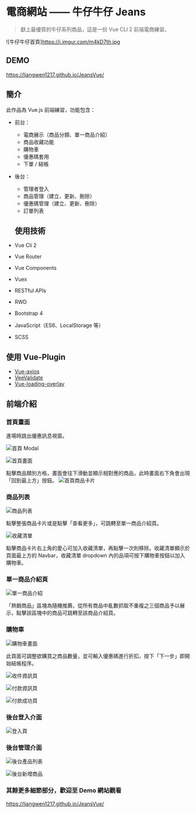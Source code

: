 # 電商網站 —— 牛仔牛仔 Jeans

> 獻上最優質的牛仔系列商品，這是一份 Vue CLI 2 前端電商練習。

![牛仔牛仔首頁]https://i.imgur.com/m4kD7th.jpg

## DEMO
<https://liangwen1217.github.io/JeansVue/>

## 簡介

此作品為 Vue.js 前端練習，功能包含：

- 前台：
  - 電商展示（商品分類、單一商品介紹）
  - 商品收藏功能
  - 購物車
  - 優惠碼套用
  - 下單 / 結帳
- 後台：
  - 管理者登入
  - 商品管理（建立、更新、刪除）
  - 優惠碼管理（建立、更新、刪除）
  - 訂單列表

  ## 使用技術

- Vue Cli 2
- Vue Router
- Vue Components
- Vuex
- RESTful APIs
- RWD
- Bootstrap 4
- JavaScript（ES6、LocalStorage 等）
- SCSS

## 使用 Vue-Plugin

- [Vue-axios](https://www.npmjs.com/package/vue-axios)
- [VeeValidate](https://logaretm.github.io/vee-validate/guide/basics.html#validation-provider)
- [Vue-loading-overlay](https://www.npmjs.com/package/vue-loading-overlay)

## 前端介紹

### 首頁畫面

進場時跳出優惠訊息視窗。

![首頁 Modal](https://i.imgur.com/cQep5ah.jpg)

![首頁畫面](https://i.imgur.com/m4kD7th.jpg)

點擊商品類別方格，畫面會往下滑動並顯示相對應的商品，此時畫面右下角會出現「回到最上方」按鈕。
![首頁商品卡片](https://i.imgur.com/dj4aSnn.jpg)

### 商品列表

![商品列表](https://i.imgur.com/oglt435.jpg)

點擊整張商品卡片或是點擊「查看更多」，可跳轉至單一商品介紹頁。

![收藏清單](https://i.imgur.com/m65juP9.jpg)

點擊商品卡片右上角的愛心可加入收藏清單，再點擊一次則移除。收藏清單顯示於頁面最上方的 Navbar，收藏清單 dropdown 內的品項可按下購物車按鈕以加入購物車。

### 單一商品介紹頁

![單一商品介紹](https://i.imgur.com/XBvt6TR.jpg)

「熱銷商品」區塊為隨機推薦，從所有商品中亂數抓取不重複之三個商品予以展示，點擊該區塊中的商品可跳轉至該商品介紹頁。

### 購物車

![購物車畫面](https://i.imgur.com/6Xqtkq8.jpg)

此頁面可調整欲購買之商品數量，並可輸入優惠碼進行折扣，按下「下一步」即開始結帳程序。

![收件資訊頁](https://i.imgur.com/OszFYHe.jpg)

![付款資訊頁](https://i.imgur.com/hwAx6wr.jpg)

![付款成功頁](https://i.imgur.com/sydeL70.jpg)

### 後台登入介面

![登入頁](https://i.imgur.com/HIUyBKa.jpg)

### 後台管理介面

![後台產品列表](https://i.imgur.com/z7tZJly.jpg)

![後台新增商品](https://i.imgur.com/Zx9qO6y.jpg)

### 其餘更多細節部分，歡迎至 Demo 網站觀看

<https://liangwen1217.github.io/JeansVue/>